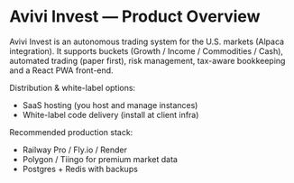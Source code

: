 # Avivi Invest — Product Overview

Avivi Invest is an autonomous trading system for the U.S. markets (Alpaca integration).
It supports buckets (Growth / Income / Commodities / Cash), automated trading (paper first),
risk management, tax-aware bookkeeping and a React PWA front-end.

Distribution & white-label options:
- SaaS hosting (you host and manage instances)
- White-label code delivery (install at client infra)

Recommended production stack:
- Railway Pro / Fly.io / Render
- Polygon / Tiingo for premium market data
- Postgres + Redis with backups
